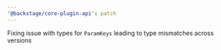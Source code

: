 ```yaml
---
'@backstage/core-plugin-api': patch
---
```


Fixing issue with types for `ParamKeys` leading to type mismatches across versions
